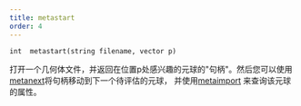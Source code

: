 ```yaml
---
title: metastart
order: 4
---
```


`int  metastart(string filename, vector p)`

打开一个几何体文件，并返回在位置p处感兴趣的元球的"句柄"。然后您可以使用
[metanext](metanext.html "迭代到由metastart()函数返回的元球列表中的下一个元球。")将句柄移动到下一个待评估的元球，
并使用[metaimport](metaimport.html "当您通过metastart和metanext获取到元球句柄后，可以通过metaimport查询该元球的属性。")
来查询该元球的属性。